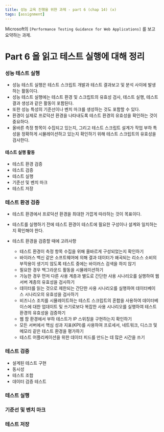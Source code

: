```yaml
---
title: 성능 교육 진행을 위한 과제 - part 6 (chap 14) (x)
tags: [assignment]
---
```


Microsoft의 `[Performance Testing Guidance for Web Applications]` 를 보고 요약하는 과제.

# Part 6 을 읽고 테스트 실행에 대해 정리

### 성능 테스트 실행
- 성능 테스트 실행은 테스트 스크립트 개발과 테스트 결과보고 및 분석 사이에 발생하는 활동이다.
- 성능 테스트 실행에는 테스트 환경 및 스크립트의 유효성 검사, 테스트 실행, 테스트 결과 생성과 같은 활동이 포함된다.
- 또한 성능 특성의 기준선이나 벤치 마크를 생성하는 것도 포함할 수 있다.
- 환경이 실제로 프로덕션 환경을 나타내도록 테스트 환경의 유효성을 확인하는 것이 중요하다.
- 올바른 측정 항목이 수집되고 있는지, 그리고 테스트 스크립트 설계가 작업 부하 특성을 정확하게 시뮬레이션하고 있는지 확인하기 위해 테스트 스크립트의 유효성을 검사한다.

#### 테스트 실행 활동
- 테스트 환경 검증
- 테스트 검증
- 테스트 실행
- 기준선 및 벤치 마크
- 테스트 저장

### 테스트 환경 검증
- 테스트 환경에서 프로덕션 환경을 최대한 가깝게 따라하는 것이 목표이다.
- 테스트를 실행하기 전에 테스트 환경이 테스트에 필요한 구성이나 설계와 일치하는지 확인해야 한다.

- 테스트 환경을 검증할 때에 고려사항
  - 테스트 환경이 측정 항목 수집을 위해 올바르게 구성되었는지 확인하기
  - 바이러스 백신 같은 소프트웨어에 의해 결과 데이터가 왜곡되는 리소스 소비의 부작용이 생기지 않도록 테스트 중에는 바이러스 검색을 하지 않기
  - 필요한 경우 백그라운드 활동을  시뮬레이션하기
  - 가능한 경우 먼저 다른 사용 계층과 별도로 간단한 사용 시나리오를 실행하여 웹 서버 계층의 유효성을 검사하기
  - 데이터를 읽는 것으로 제한되는 간단한 사용 시나리오를 실행하여 데이터베이스 시나리오의 유효성을 검사하기
  - 비즈니스 조치를 시뮬레이트하는 테스트 스크립트의 혼합을 사용하여 데이터베이스에 대한 업데이트 및 쓰기로보다 복잡한 사용 시나리오를 실행하여 테스트 환경의 유효성을 검증하기
  - 웹 팜 환경에서 부하 테스트가 IP 스위칭을 구현하는지 확인하기
  - 모든 서버에서 핵심 성과 지표(KPI)를 사용하여 프로세서, 네트워크, 디스크 및 메모리 같은 테스트 환경을 평가하기
  - 테스트 어플리케이션을 위한 데이터 피드를 만드는 데 많은 시간을 쓰기

### 테스트 검증

- 설계된 테스트 구현
- 동시성
- 테스트 조합
- 데이터 검증 테스트


### 테스트 실행


### 기준선 및 벤치 마크


### 테스트 저장
